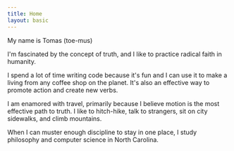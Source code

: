 ```yaml
---
title: Home
layout: basic
---
```


My name is Tomas (toe-mus)

I'm fascinated by the concept of truth, and I like to practice radical faith in humanity.

I spend a lot of time writing code because it's fun and I can use it to make a living from any coffee shop on the planet. It's also an effective way to promote action and create new verbs.

I am enamored with travel, primarily because I believe motion is the most effective path to truth. I like to hitch-hike, talk to strangers, sit on city sidewalks, and climb mountains.

When I can muster enough discipline to stay in one place, I study philosophy and computer science in North Carolina.